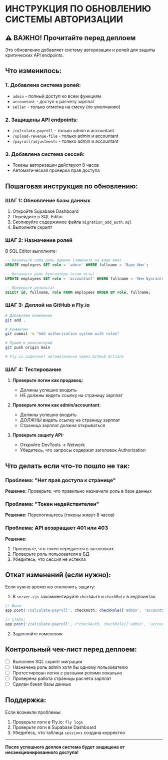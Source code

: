 # ИНСТРУКЦИЯ ПО ОБНОВЛЕНИЮ СИСТЕМЫ АВТОРИЗАЦИИ

## ⚠️ ВАЖНО! Прочитайте перед деплоем

Это обновление добавляет систему авторизации и ролей для защиты критических API endpoints.

## Что изменилось:

### 1. **Добавлена система ролей:**
- `admin` - полный доступ ко всем функциям
- `accountant` - доступ к расчету зарплат
- `seller` - только отметка на смену (по умолчанию)

### 2. **Защищены API endpoints:**
- `/calculate-payroll` - только admin и accountant
- `/upload-revenue-file` - только admin и accountant  
- `/payroll/adjustments` - только admin и accountant

### 3. **Добавлена система сессий:**
- Токены авторизации действуют 8 часов
- Автоматическая проверка прав доступа

## Пошаговая инструкция по обновлению:

### ШАГ 1: Обновление базы данных

1. Откройте Supabase Dashboard
2. Перейдите в SQL Editor
3. Скопируйте содержимое файла `migration_add_auth.sql`
4. Выполните скрипт

### ШАГ 2: Назначение ролей

В SQL Editor выполните:

```sql
-- Назначьте себе роль админа (замените на ваше имя)
UPDATE employees SET role = 'admin' WHERE fullname = 'Ваше Имя';

-- Назначьте роль бухгалтеру (если есть)
UPDATE employees SET role = 'accountant' WHERE fullname = 'Имя Бухгалтера';

-- Проверьте результат
SELECT id, fullname, role FROM employees ORDER BY role, fullname;
```

### ШАГ 3: Деплой на GitHub и Fly.io

```bash
# Добавляем изменения
git add .

# Коммитим
git commit -m "Add authorization system with roles"

# Пушим в репозиторий
git push origin main

# Fly.io задеплоит автоматически через GitHub Actions
```

### ШАГ 4: Тестирование

1. **Проверьте логин как продавец:**
   - Должны успешно входить
   - НЕ должны видеть ссылку на страницу зарплат

2. **Проверьте логин как admin/accountant:**
   - Должны успешно входить
   - ДОЛЖНЫ видеть ссылку на страницу зарплат
   - Страница зарплат должна открываться

3. **Проверьте защиту API:**
   - Откройте DevTools → Network
   - Убедитесь, что запросы содержат заголовок Authorization

## Что делать если что-то пошло не так:

### Проблема: "Нет прав доступа к странице"
**Решение:** Проверьте, что правильно назначили роль в базе данных

### Проблема: "Токен недействителен"  
**Решение:** Перелогиньтесь (токены живут 8 часов)

### Проблема: API возвращает 401 или 403
**Решение:** 
1. Проверьте, что токен передается в заголовках
2. Проверьте роль пользователя в БД
3. Убедитесь, что сессия не истекла

## Откат изменений (если нужно):

Если нужно временно отключить защиту:

1. В `server.cjs` закомментируйте `checkAuth` и `checkRole` в эндпоинтах:
```javascript
// Было:
app.post('/calculate-payroll', checkAuth, checkRole(['admin', 'accountant']), async (req, res) => {

// Стало:
app.post('/calculate-payroll', /*checkAuth, checkRole(['admin', 'accountant']),*/ async (req, res) => {
```

2. Задеплойте изменения

## Контрольный чек-лист перед деплоем:

- [ ] Выполнен SQL скрипт миграции
- [ ] Назначена роль admin хотя бы одному пользователю
- [ ] Протестирован логин с разными ролями локально
- [ ] Проверена работа страницы расчета зарплат
- [ ] Сделан бэкап базы данных

## Поддержка:

Если возникли проблемы:
1. Проверьте логи в Fly.io: `fly logs`
2. Проверьте логи в Supabase Dashboard
3. Убедитесь, что таблица `sessions` создана корректно

---

**После успешного деплоя система будет защищена от несанкционированного доступа!**
